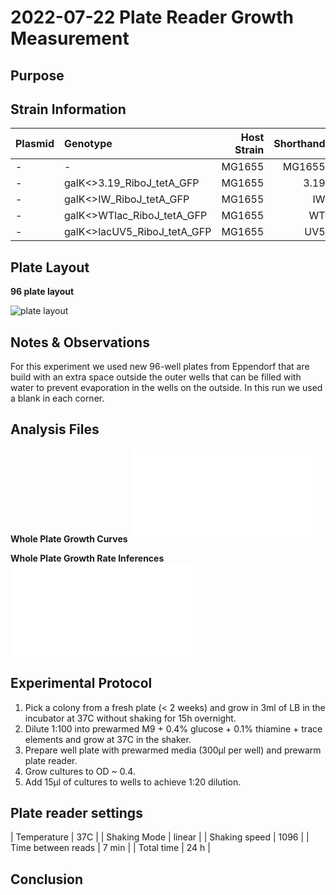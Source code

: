 # 2022-07-22 Plate Reader Growth Measurement

## Purpose


## Strain Information

| Plasmid | Genotype | Host Strain | Shorthand |
| :------ | :------- | ----------: | --------: |
| -| - | MG1655 | MG1655 |
| -| galK<>3.19_RiboJ_tetA_GFP| MG1655 | 3.19 |
| -| galK<>IW_RiboJ_tetA_GFP| MG1655 | IW |
| -| galK<>WTlac_RiboJ_tetA_GFP| MG1655 | WT |
| -| galK<>lacUV5_RiboJ_tetA_GFP| MG1655 | UV5 |




## Plate Layout

**96 plate layout**

![plate layout](output/plate_layout.png)

## Notes & Observations
For this experiment we used new 96-well plates from Eppendorf that are build with an extra space outside the outer wells that can be filled with water to prevent evaporation in the wells on the outside. In this run we used a blank in each corner.

## Analysis Files

**Whole Plate Growth Curves**
![plate layout](output/20220722_r4_all_curves.pdf)

**Whole Plate Growth Rate Inferences**
![plate layout](output/20220722_r4_all_curves_with_th.pdf)

## Experimental Protocol

1. Pick a colony from a fresh plate (< 2 weeks) and grow in 3ml of LB in the incubator at 37C without shaking for 15h overnight.
2. Dilute 1:100 into prewarmed M9 + 0.4% glucose + 0.1% thiamine + trace elements and grow at 37C in the shaker.
3. Prepare well plate with prewarmed media (300µl per well) and prewarm plate reader.
4. Grow cultures to OD ~ 0.4.
5. Add 15µl of cultures to wells to achieve 1:20 dilution.


## Plate reader settings
| Temperature | 37C |
| Shaking Mode | linear |
| Shaking speed | 1096 | 
| Time between reads | 7 min |
| Total time | 24 h |

## Conclusion